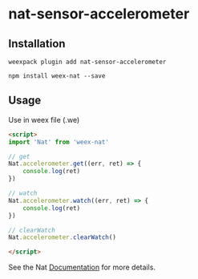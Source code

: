 # nat-sensor-accelerometer

## Installation
```
weexpack plugin add nat-sensor-accelerometer
```

```
npm install weex-nat --save
```

## Usage

Use in weex file (.we)

```html
<script>
import 'Nat' from 'weex-nat'

// get
Nat.accelerometer.get((err, ret) => {
    console.log(ret)
})

// watch
Nat.accelerometer.watch((err, ret) => {
    console.log(ret)
})

// clearWatch
Nat.accelerometer.clearWatch()

</script>
```

See the Nat [Documentation](http://natjs.com/) for more details.

